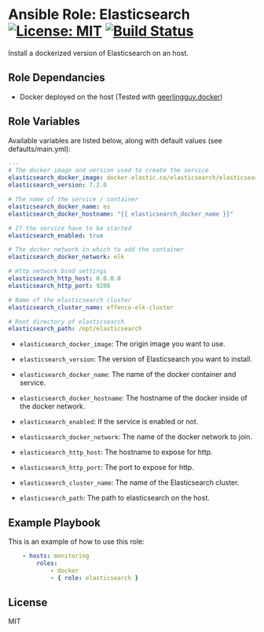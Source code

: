 # Ansible Role: Elasticsearch [![License: MIT](https://img.shields.io/badge/License-MIT-yellow.svg)](https://opensource.org/licenses/MIT) [![Build Status](https://travis-ci.org/lucasmaurice/ansible-role-elasticsearch.svg?branch=master)](https://travis-ci.org/lucasmaurice/ansible-role-elasticsearch)

Install a dockerized version of Elasticsearch on an host.

## Role Dependancies

- Docker deployed on the host (Tested with [geerlingguy.docker](https://galaxy.ansible.com/geerlingguy/docker/))

## Role Variables

Available variables are listed below, along with default values (see defaults/main.yml):

```yaml
---
# The docker image and version used to create the service
elasticsearch_docker_image: docker.elastic.co/elasticsearch/elasticsearch-oss
elasticsearch_version: 7.2.0

# The name of the service / container
elasticsearch_docker_name: es
elasticsearch_docker_hostname: "{{ elasticsearch_docker_name }}"

# If the service have to be started
elasticsearch_enabled: true

# The docker network in which to add the container
elasticsearch_docker_network: elk

# Http network bind settings
elasticsearch_http_host: 0.0.0.0
elasticsearch_http_port: 9200

# Name of the elasticsearch cluster
elasticsearch_cluster_name: effenco-elk-cluster

# Root directory of elasticsearch
elasticsearch_path: /opt/elasticsearch
```

- `elasticsearch_docker_image`: The origin image you want to use.

- `elasticsearch_version`: The version of Elasticsearch you want to install.

- `elasticsearch_docker_name`: The name of the docker container and service.

- `elasticsearch_docker_hostname`: The hostname of the docker inside of the docker network.

- `elasticsearch_enabled`: If the service is enabled or not.

- `elasticsearch_docker_network`: The name of the docker network to join.

- `elasticsearch_http_host`: The hostname to expose for http.

- `elasticsearch_http_port`: The port to expose for http.

- `elasticsearch_cluster_name`: The name of the Elasticsearch cluster.

- `elasticsearch_path`: The path to elasticsearch on the host.

## Example Playbook

This is an example of how to use this role:

```yaml
    - hosts: monitoring
        roles:
            - docker
            - { role: elasticsearch }
```

## License

MIT
